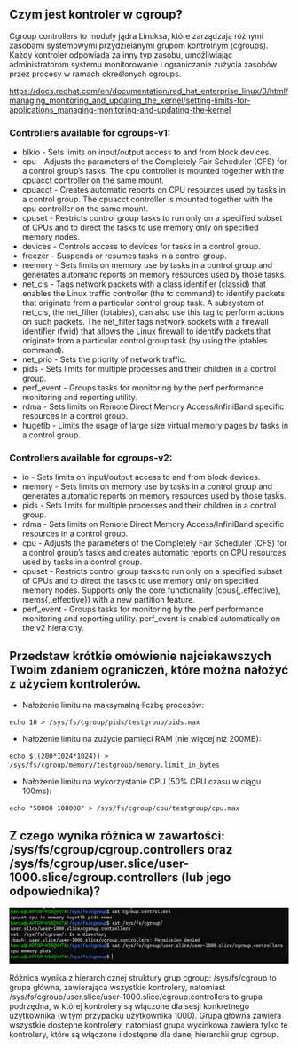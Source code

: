 ## Czym jest kontroler w cgroup?

Cgroup controllers to moduły jądra Linuksa, które zarządzają różnymi zasobami systemowymi przydzielanymi grupom kontrolnym (cgroups). Każdy kontroler odpowiada za inny typ zasobu, umożliwiając administratorom systemu monitorowanie i ograniczanie zużycia zasobów przez procesy w ramach określonych cgroups.

https://docs.redhat.com/en/documentation/red_hat_enterprise_linux/8/html/managing_monitoring_and_updating_the_kernel/setting-limits-for-applications_managing-monitoring-and-updating-the-kernel

### Controllers available for cgroups-v1:

- blkio - Sets limits on input/output access to and from block devices.
- cpu - Adjusts the parameters of the Completely Fair Scheduler (CFS) for a control group’s tasks. The cpu controller is mounted together with the cpuacct controller on the same mount.
- cpuacct - Creates automatic reports on CPU resources used by tasks in a control group. The cpuacct controller is mounted together with the cpu controller on the same mount.
- cpuset - Restricts control group tasks to run only on a specified subset of CPUs and to direct the tasks to use memory only on specified memory nodes.
- devices - Controls access to devices for tasks in a control group.
- freezer - Suspends or resumes tasks in a control group.
- memory - Sets limits on memory use by tasks in a control group and generates automatic reports on memory resources used by those tasks.
- net_cls - Tags network packets with a class identifier (classid) that enables the Linux traffic controller (the tc command) to identify packets that originate from a particular control group task. A subsystem of net_cls, the net_filter (iptables), can also use this tag to perform actions on such packets. The net_filter tags network sockets with a firewall identifier (fwid) that allows the Linux firewall to identify packets that originate from a particular control group task (by using the iptables command).
- net_prio - Sets the priority of network traffic.
- pids - Sets limits for multiple processes and their children in a control group.
- perf_event - Groups tasks for monitoring by the perf performance monitoring and reporting utility.
- rdma - Sets limits on Remote Direct Memory Access/InfiniBand specific resources in a control group.
- hugetlb - Limits the usage of large size virtual memory pages by tasks in a control group.
### Controllers available for cgroups-v2:

- io - Sets limits on input/output access to and from block devices.
- memory - Sets limits on memory use by tasks in a control group and generates automatic reports on memory resources used by those tasks.
- pids - Sets limits for multiple processes and their children in a control group.
- rdma - Sets limits on Remote Direct Memory Access/InfiniBand specific resources in a control group.
- cpu - Adjusts the parameters of the Completely Fair Scheduler (CFS) for a control group’s tasks and creates automatic reports on CPU resources used by tasks in a control group.
- cpuset - Restricts control group tasks to run only on a specified subset of CPUs and to direct the tasks to use memory only on specified memory nodes. Supports only the core functionality (cpus{,.effective}, mems{,.effective}) with a new partition feature.
- perf_event - Groups tasks for monitoring by the perf performance monitoring and reporting utility. perf_event is enabled automatically on the v2 hierarchy.

## Przedstaw krótkie omówienie najciekawszych Twoim zdaniem ograniczeń, które można nałożyć z użyciem kontrolerów.

- Nałożenie limitu na maksymalną liczbę procesów:

```
echo 10 > /sys/fs/cgroup/pids/testgroup/pids.max
```

- Nałożenie limitu na zużycie pamięci RAM (nie więcej niż 200MB):

```
echo $((200*1024*1024)) > /sys/fs/cgroup/memory/testgroup/memory.limit_in_bytes
```

- Nałożenie limitu na wykorzystanie CPU (50% CPU czasu w ciągu 100ms):
```
echo "50000 100000" > /sys/fs/cgroup/cpu/testgroup/cpu.max
```
## Z czego wynika różnica w zawartości: /sys/fs/cgroup/cgroup.controllers oraz /sys/fs/cgroup/user.slice/user-1000.slice/cgroup.controllers (lub jego odpowiednika)?

![alt text](image.png)

Różnica wynika z hierarchicznej struktury grup cgroup: /sys/fs/cgroup to grupa główna, zawierająca wszystkie kontrolery, natomiast /sys/fs/cgroup/user.slice/user-1000.slice/cgroup.controllers to grupa podrzędna, w której kontrolery są włączone dla sesji konkretnego użytkownika (w tym przypadku użytkownika 1000). Grupa główna zawiera wszystkie dostępne kontrolery, natomiast grupa wycinkowa zawiera tylko te kontrolery, które są włączone i dostępne dla danej hierarchii grup cgroup.
